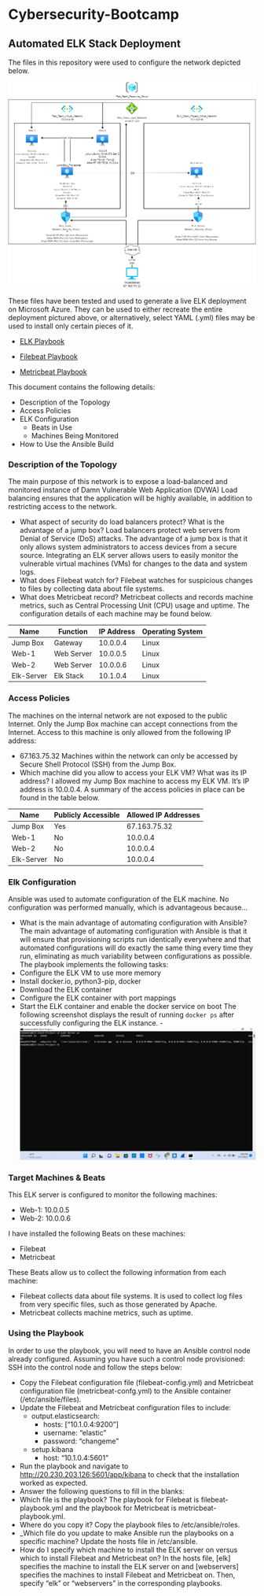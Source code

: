 # Cybersecurity-Bootcamp
## Automated ELK Stack Deployment
The files in this repository were used to configure the network depicted below.

![Network Diagram](Diagrams/Project-1-Network-Diagram.png)

These files have been tested and used to generate a live ELK deployment on Microsoft Azure. They can be used to either recreate the entire deployment pictured above, or alternatively, select YAML (.yml) files may be used to install only certain pieces of it.

- [ELK Playbook](Ansible/install-elk.yml)

- [Filebeat Playbook](Ansible/filebeat-playbook.yml)
 
- [Metricbeat Playbook](/Ansible/metricbeat-playbook.yml)

This document contains the following details:
- Description of the Topology
- Access Policies
- ELK Configuration
  - Beats in Use
  - Machines Being Monitored
- How to Use the Ansible Build
### Description of the Topology
The main purpose of this network is to expose a load-balanced and monitored instance of Damn Vulnerable Web Application (DVWA)
Load balancing ensures that the application will be highly available, in addition to restricting access to the network.
- What aspect of security do load balancers protect? What is the advantage of a jump box? Load balancers protect web servers from Denial of Service (DoS) attacks. The advantage of a jump box is that it only allows system administrators to access devices from a secure source.
Integrating an ELK server allows users to easily monitor the vulnerable virtual machines (VMs) for changes to the data and system logs.
- What does Filebeat watch for? Filebeat watches for suspicious changes to files by collecting data about file systems.
- What does Metricbeat record? Metricbeat collects and records machine metrics, such as Central Processing Unit (CPU) usage and uptime.
The configuration details of each machine may be found below.

| Name       | Function   | IP Address | Operating System |
|------------|------------|------------|------------------|
| Jump Box   | Gateway    | 10.0.0.4   | Linux            |
| Web-1      | Web Server | 10.0.0.5   | Linux            |
| Web-2      | Web Server | 10.0.0.6   | Linux            |
| Elk-Server | Elk Stack  | 10.1.0.4   | Linux            |

### Access Policies
The machines on the internal network are not exposed to the public Internet. 
Only the Jump Box machine can accept connections from the Internet. Access to this machine is only allowed from the following IP address:
- 67.163.75.32
Machines within the network can only be accessed by Secure Shell Protocol (SSH) from the Jump Box.
- Which machine did you allow to access your ELK VM? What was its IP address? I allowed my Jump Box machine to access my ELK VM. It’s IP address is 10.0.0.4.
A summary of the access policies in place can be found in the table below.

| Name       | Publicly Accessible | Allowed IP Addresses |
|------------|---------------------|----------------------|
| Jump Box   | Yes                 | 67.163.75.32         |
| Web-1      | No                  | 10.0.0.4             |
| Web-2      | No                  | 10.0.0.4             |
| Elk-Server | No                  | 10.0.0.4             |

### Elk Configuration
Ansible was used to automate configuration of the ELK machine. No configuration was performed manually, which is advantageous because...
- What is the main advantage of automating configuration with Ansible? The main advantage of automating configuration with Ansible is that it will ensure that provisioning scripts run identically everywhere and that automated configurations will do exactly the same thing every time they run, eliminating as much variability between configurations as possible.
The playbook implements the following tasks:
- Configure the ELK VM to use more memory
- Install docker.io, python3-pip, docker
- Download the ELK container
- Configure the ELK container with port mappings
- Start the ELK container and enable the docker service on boot
The following screenshot displays the result of running `docker ps` after successfully configuring the ELK instance.
-![docker ps](Diagrams/docker_ps_output.png)
### Target Machines & Beats
This ELK server is configured to monitor the following machines:
- Web-1: 10.0.0.5
- Web-2: 10.0.0.6

I have installed the following Beats on these machines:
- Filebeat
- Metricbeat

These Beats allow us to collect the following information from each machine:

- Filebeat collects data about file systems. It is used to collect log files from very specific files, such as those generated by Apache.
- Metricbeat collects machine metrics, such as uptime.
### Using the Playbook
In order to use the playbook, you will need to have an Ansible control node already configured. Assuming you have such a control node provisioned: 
SSH into the control node and follow the steps below:
- Copy the Filebeat configuration file (filebeat-config.yml) and Metricbeat configuration file (metricbeat-confg.yml) to the Ansible container (/etc/ansible/files).
- Update the Filebeat and Metricbeat configuration files to include:
  - output.elasticsearch:
    - hosts: [“10.1.0.4:9200”]
    - username: “elastic”
    - password: “changeme”
  - setup.kibana
    - host: “10.1.0.4:5601” 
- Run the playbook and navigate to http://20.230.203.126:5601/app/kibana to check that the installation worked as expected.
- Answer the following questions to fill in the blanks:
- Which file is the playbook? The playbook for Filebeat is filebeat-playbook.yml and the playbook for Metricbeat is metricbeat-playbook.yml.
- Where do you copy it? Copy the playbook files to /etc/ansible/roles.
- _Which file do you update to make Ansible run the playbooks on a specific machine? Update the hosts file in /etc/ansible. 
- How do I specify which machine to install the ELK server on versus which to install Filebeat and Metricbeat on? In the hosts file, [elk] specifies the machine to install the ELK server on and [webservers] specifies the machines to install Filebeat and Metricbeat on. Then, specify “elk” or “webservers” in the corresponding playbooks. 

